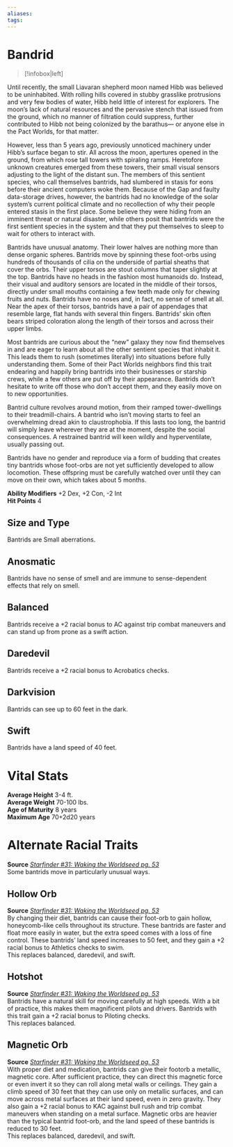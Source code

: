 ```yaml
---
aliases: 
tags: 
---
```


# Bandrid

> [!infobox|left]
> 
Until recently, the small Liavaran shepherd moon named Hibb was believed to be uninhabited. With rolling hills covered in stubby grasslike protrusions and very few bodies of water, Hibb held little of interest for explorers. The moon’s lack of natural resources and the pervasive stench that issued from the ground, which no manner of filtration could suppress, further contributed to Hibb not being colonized by the barathus— or anyone else in the Pact Worlds, for that matter.  
  
However, less than 5 years ago, previously unnoticed machinery under Hibb’s surface began to stir. All across the moon, apertures opened in the ground, from which rose tall towers with spiraling ramps. Heretofore unknown creatures emerged from these towers, their small visual sensors adjusting to the light of the distant sun. The members of this sentient species, who call themselves bantrids, had slumbered in stasis for eons before their ancient computers woke them. Because of the Gap and faulty data-storage drives, however, the bantrids had no knowledge of the solar system’s current political climate and no recollection of why their people entered stasis in the first place. Some believe they were hiding from an imminent threat or natural disaster, while others posit that bantrids were the first sentient species in the system and that they put themselves to sleep to wait for others to interact with.  
  
Bantrids have unusual anatomy. Their lower halves are nothing more than dense organic spheres. Bantrids move by spinning these foot-orbs using hundreds of thousands of cilia on the underside of partial sheaths that cover the orbs. Their upper torsos are stout columns that taper slightly at the top. Bantrids have no heads in the fashion most humanoids do. Instead, their visual and auditory sensors are located in the middle of their torsos, directly under small mouths containing a few teeth made only for chewing fruits and nuts. Bantrids have no noses and, in fact, no sense of smell at all. Near the apex of their torsos, bantrids have a pair of appendages that resemble large, flat hands with several thin fingers. Bantrids’ skin often bears striped coloration along the length of their torsos and across their upper limbs.  
  
Most bantrids are curious about the “new” galaxy they now find themselves in and are eager to learn about all the other sentient species that inhabit it. This leads them to rush (sometimes literally) into situations before fully understanding them. Some of their Pact Worlds neighbors find this trait endearing and happily bring bantrids into their businesses or starship crews, while a few others are put off by their appearance. Bantrids don’t hesitate to write off those who don’t accept them, and they easily move on to new opportunities.  
  
Bantrid culture revolves around motion, from their ramped tower-dwellings to their treadmill-chairs. A bantrid who isn’t moving starts to feel an overwhelming dread akin to claustrophobia. If this lasts too long, the bantrid will simply leave wherever they are at the moment, despite the social consequences. A restrained bantrid will keen wildly and hyperventilate, usually passing out.  
  
Bantrids have no gender and reproduce via a form of budding that creates tiny bantrids whose foot-orbs are not yet sufficiently developed to allow locomotion. These offspring must be carefully watched over until they can move on their own, which takes about 5 months.  
  
**Ability Modifiers** +2 Dex, +2 Con, -2 Int  
**Hit Points** 4

## Size and Type

Bantrids are Small aberrations.  

## Anosmatic

Bantrids have no sense of smell and are immune to sense-dependent effects that rely on smell.  

## Balanced

Bantrids receive a +2 racial bonus to AC against trip combat maneuvers and can stand up from prone as a swift action.  

## Daredevil

Bantrids receive a +2 racial bonus to Acrobatics checks.  

## Darkvision

Bantrids can see up to 60 feet in the dark.  

## Swift

Bantrids have a land speed of 40 feet.

# Vital Stats

**Average Height** 3-4 ft.  
**Average Weight** 70-100 lbs.  
**Age of Maturity** 8 years  
**Maximum Age** 70+2d20 years

# Alternate Racial Traits

**Source** [_Starfinder #31: Waking the Worldseed pg. 53_](https://paizo.com/products/btq022cf?Starfinder-Adventure-Path-31-Waking-the-Worldseed)  
Some bantrids move in particularly unusual ways.

## Hollow Orb

**Source** [_Starfinder #31: Waking the Worldseed pg. 53_](https://paizo.com/products/btq022cf?Starfinder-Adventure-Path-31-Waking-the-Worldseed)  
By changing their diet, bantrids can cause their foot-orb to gain hollow, honeycomb-like cells throughout its structure. These bantrids are faster and float more easily in water, but the extra speed comes with a loss of fine control. These bantrids’ land speed increases to 50 feet, and they gain a +2 racial bonus to Athletics checks to swim.  
This replaces balanced, daredevil, and swift.

## Hotshot

**Source** [_Starfinder #31: Waking the Worldseed pg. 53_](https://paizo.com/products/btq022cf?Starfinder-Adventure-Path-31-Waking-the-Worldseed)  
Bantrids have a natural skill for moving carefully at high speeds. With a bit of practice, this makes them magnificent pilots and drivers. Bantrids with this trait gain a +2 racial bonus to Piloting checks.  
This replaces balanced.

## Magnetic Orb

**Source** [_Starfinder #31: Waking the Worldseed pg. 53_](https://paizo.com/products/btq022cf?Starfinder-Adventure-Path-31-Waking-the-Worldseed)  
With proper diet and medication, bantrids can give their footorb a metallic, magnetic core. After sufficient practice, they can direct this magnetic force or even invert it so they can roll along metal walls or ceilings. They gain a climb speed of 30 feet that they can use only on metallic surfaces, and can move across metal surfaces at their land speed, even in zero gravity. They also gain a +2 racial bonus to KAC against bull rush and trip combat maneuvers when standing on a metal surface. Magnetic orbs are heavier than the typical bantrid foot-orb, and the land speed of these bantrids is reduced to 30 feet.  
This replaces balanced, daredevil, and swift.
